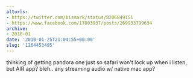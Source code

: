 ```yaml
---
alturls:
- https://twitter.com/bismark/status/8206849151
- https://www.facebook.com/17803937/posts/269933799634
archive:
- 2010-01
date: '2010-01-25T21:04:55+00:00'
slug: '1264453495'
---
```


thinking of getting pandora one just so safari won't lock up when i listen, but AIR app? bleh.. any streaming audio w/ native mac app?

